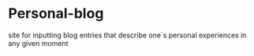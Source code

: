# Personal-blog
site for inputting blog entries that describe one`s personal experiences in any given moment
